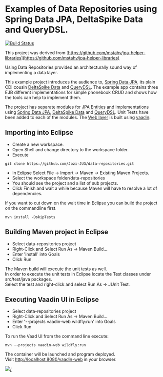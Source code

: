 # Examples of Data Repositories using Spring Data JPA, DeltaSpike Data and QueryDSL.

[![Build Status](https://travis-ci.org/corneil/data-repositories.png?branch=master)](https://travis-ci.org/corneil/data-repositories)

This project was derived from [https://github.com/mstahv/jpa-helper-libraries](https://github.com/mstahv/jpa-helper-libraries)

Using Data Repositories provided an architecturally sound way of implementing a data layer.

This example project introduces the audience to, [Spring Data JPA](http://projects.spring.io/spring-data-jpa), its plain CDI cousin [DeltaSpike Data](https://deltaspike.apache.org/documentation/data.html) and [QueryDSL](http://www.querydsl.com). 
The example app contains three EJB different implementations for simple phonebook CRUD and shows how the tools can help to implement them.

The project has separate modules for [JPA Entities](data-entities) and implementations using [Spring Data JPA](spring-data), [DeltaSpike Data](delta-spike-data) and [QueryDSL](querydsl-data).
Unit Tests have been added to each of the modules.
The [Web layer](vaadin-web) is built using [vaadin](https://vaadin.com/).

## Importing into Eclipse
* Create a new workspace.
* Open Shell and change directory to the workspace folder.
* Execute
```
git clone https://github.com/Jozi-JUG/data-repositories.git
```
* In Eclipse Select File -> Import -> Maven -> Existing Maven Projects.
* Select the workspace folder/data-repositories
* You should see the project and a list of sub projects.
* Click Finish and wait a while because Maven will have to resolve a lot of dependencies.

If you want to cut down on the wait time in Eclipse you can build the project on the commandline first.  
```
mvn install -DskipTests
```
## Building Maven project in Eclipse
* Select data-repositories project
* Right-Click and Select Run As -> Maven Build...
* Enter 'install' into Goals
* Click Run

The Maven build will execute the unit tests as well.  
In order to execute the unit tests in Eclipse locate the Test classes under src/test/java packages.  
Select the test and right-click and select Run As -> JUnit Test.

## Executing Vaadin UI in Eclipse
* Select data-repositories project
* Right-Click and Select Run As -> Maven Build...
* Enter '--projects vaadin-web wildfly:run' into Goals
* Click Run

To run the Vaad UI from the command line execute:  
```
mvn --projects vaadin-web wildfly:run
```

The container will be launched and program deployed.  
Visit [http://localhost:8080/vaadin-web](http://localhost:8080/vaadin-web) in your browser.

[<img src="https://www.paypalobjects.com/en_US/i/btn/btn_donate_LG.gif">/<img>](https://www.paypal.com/cgi-bin/webscr?cmd=_donations&business=corneil%2eduplessis%40gmail%2ecom&lc=ZA&item_name=Corneil%20du%20Plessis&currency_code=USD&bn=PP%2dDonationsBF%3abtn_donateCC_LG%2egif%3aNonHosted)

 
